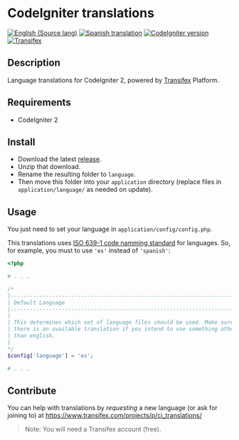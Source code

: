 # CodeIgniter translations
[![English (Source lang)](https://img.shields.io/badge/lang-en-green.svg)](https://www.transifex.com/projects/p/ci_translations/language/en/)
[![Spanish translation](https://img.shields.io/badge/lang-es-green.svg)](https://www.transifex.com/projects/p/ci_translations/language/es/)
[![CodeIgniter version](https://img.shields.io/badge/ci-v2.2.3-yellow.svg)](https://github.com/bcit-ci/CodeIgniter)
[![Transifex](https://img.shields.io/badge/translate-Transifex-blue.svg)](https://www.transifex.com/projects/p/ci_translations)


## Description
Language translations for CodeIgniter 2, powered by [Transifex](https://www.transifex.com/projects/p/ci_translations/) Platform.


## Requirements
- CodeIgniter 2


## Install
- Download the latest [release](https://github.com/nelson6e65/ci_language/releases).
- Unzip that download.
- Rename the resulting folder to `language`.
- Then move this folder into your `application` directory (replace files in `application/language/` as needed on update).


## Usage
You just need to set your language in `application/config/config.php`.

This translations uses [ISO 639-1 code namming standard](http://www.loc.gov/standards/iso639-2/php/code_list.php) for languages. So, for example, you must to use `'es'` instead of `'spanish'`:

```php
<?php

# . . .

/*
|--------------------------------------------------------------------------
| Default Language
|--------------------------------------------------------------------------
|
| This determines which set of language files should be used. Make sure
| there is an available translation if you intend to use something other
| than english.
|
*/
$config['language']	= 'es';

# . . .

```


## Contribute
You can help with translations by *requesting* a new language (or ask for joining to) at https://www.transifex.com/projects/p/ci_translations/

> Note: You will need a Transifex account (free).
